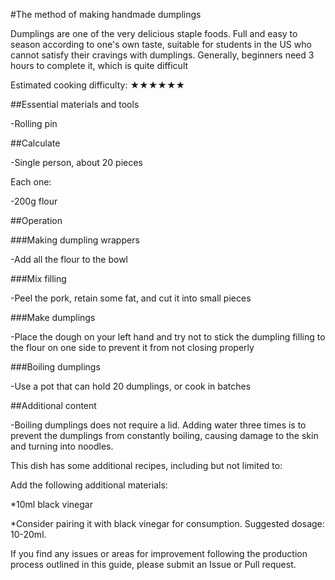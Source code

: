 #The method of making handmade dumplings

Dumplings are one of the very delicious staple foods. Full and easy to season according to one's own taste, suitable for students in the US who cannot satisfy their cravings with dumplings. Generally, beginners need 3 hours to complete it, which is quite difficult

Estimated cooking difficulty: ★★★★★★

##Essential materials and tools

-Rolling pin

##Calculate

-Single person, about 20 pieces

Each one:

-200g flour

##Operation

###Making dumpling wrappers

-Add all the flour to the bowl

###Mix filling

-Peel the pork, retain some fat, and cut it into small pieces

###Make dumplings

-Place the dough on your left hand and try not to stick the dumpling filling to the flour on one side to prevent it from not closing properly

###Boiling dumplings

-Use a pot that can hold 20 dumplings, or cook in batches

##Additional content

-Boiling dumplings does not require a lid. Adding water three times is to prevent the dumplings from constantly boiling, causing damage to the skin and turning into noodles.

This dish has some additional recipes, including but not limited to:

Add the following additional materials:

*10ml black vinegar

*Consider pairing it with black vinegar for consumption. Suggested dosage: 10-20ml.

If you find any issues or areas for improvement following the production process outlined in this guide, please submit an Issue or Pull request.